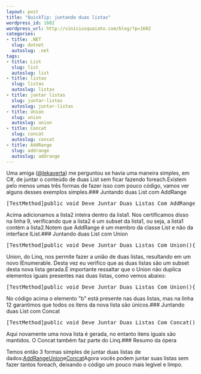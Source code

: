 ```yaml
--- 
layout: post
title: "QuickTip: juntando duas listas"
wordpress_id: 1602
wordpress_url: http://viniciusquaiato.com/blog/?p=1602
categories: 
- title: .NET
  slug: dotnet
  autoslug: .net
tags: 
- title: List
  slug: list
  autoslug: list
- title: listas
  slug: listas
  autoslug: listas
- title: juntar listas
  slug: juntar-listas
  autoslug: juntar-listas
- title: Union
  slug: union
  autoslug: union
- title: Concat
  slug: concat
  autoslug: concat
- title: AddRange
  slug: addrange
  autoslug: addrange
---
```

Uma amiga ([@lekaverta](http://twitter.com/lekaverta)) me perguntou se havia uma maneira simples, em C#, de juntar o conteúdo de duas List<t> sem ficar fazendo foreach.Existem pelo menos umas três formas de fazer isso com pouco código, vamos ver alguns desses exemplos simples.### Juntando duas List com AddRange
<pre lang="csharp" line="1">[TestMethod]public void Deve_Juntar_Duas_Listas_Com_AddRange(){    var lista1 = new List<string> { "a", "b", "c" };    var lista2 = new List<string> { "e", "d", "f" };    lista1.AddRange(lista2);    CollectionAssert.IsSubsetOf(lista2, lista1);}</string></string></pre>Acima adicionamos a lista2 inteira dentro da lista1. Nos certificamos disso na linha 9, verificando que a lista2 é um subset da lista1, ou seja, a lista1 contém a lista2.Notem que AddRange é um membro da classe List<t> e não da interface IList<t>.### Juntando duas List com Union
<pre lang="csharp" line="1">[TestMethod]public void Deve_Juntar_Duas_Listas_Com_Union(){    var lista1 = new List<string> { "a", "b", "c" };    var lista2 = new List<string> { "e", "d", "f" };    var merged = lista1.Union(lista2).ToList();    CollectionAssert.IsSubsetOf(lista2, merged);    CollectionAssert.IsSubsetOf(lista1, merged);}</string></string></pre>Union, do Linq, nos permite fazer a união de duas listas, resultando em um novo IEnumerable. Desta vez eu verifico que as duas listas são um subset desta nova lista gerada.É importante ressaltar que o Union não duplica elementos iguais presentes nas duas listas, como vemos abaixo:<pre lang="csharp" line="1">[TestMethod]public void Deve_Juntar_Duas_Listas_Com_Union(){    var lista1 = new List<string> { "a", "b", "c" };    var lista2 = new List<string> { "e", "b", "f" };    var merged = lista1.Union(lista2).ToList();    CollectionAssert.IsSubsetOf(lista2, merged);    CollectionAssert.IsSubsetOf(lista1, merged);    CollectionAssert.AllItemsAreUnique(merged);}</string></string></pre>No código acima o elemento "b" está presente nas duas listas, mas na linha 12 garantimos que todos os itens da nova lista são únicos.### Juntando duas List com Concat
<pre lang="csharp" line="1">[TestMethod]public void Deve_Juntar_Duas_Listas_Com_Concat(){    var lista1 = new List<string> { "a", "b", "c" };    var lista2 = new List<string> { "e", "b", "f" };    var merged = lista1.Concat(lista2).ToList();    CollectionAssert.IsSubsetOf(lista2, merged);    CollectionAssert.IsSubsetOf(lista1, merged);}</string></string></pre>Aqui novamente uma nova lista é gerada, no entanto itens iguais são mantidos. O Concat também faz parte do Linq.### Resumo da ópera
Temos então 3 formas simples de juntar duas listas de dados:[AddRange](http://msdn.microsoft.com/en-us/library/z883w3dc.aspx)[Union](http://msdn.microsoft.com/en-us/library/bb341731.aspx)e[Concat](http://msdn.microsoft.com/en-us/library/bb302894.aspx)Agora vocês podem juntar suas listas sem fazer tantos foreach, deixando o código um pouco mais legível e limpo.</t></t></t>
